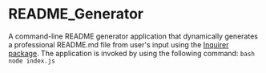# README_Generator
  A command-line README generator application that dynamically generates a professional README.md file from user's input using the [Inquirer package](https://www.npmjs.com/package/inquirer).  The application is invoked by using the following command:  ```bash node index.js ```
